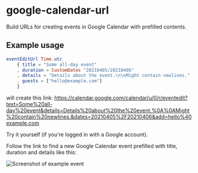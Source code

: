 # google-calendar-url

Build URLs for creating events in Google Calendar with prefilled contents.

## Example usage

```elm
eventEditUrl Time.utc
    { title = "Some all-day event"
    , duration = CustomDates "20210405/20210406"
    , details = "Details about the event.\n\nMight contain newlines."
    , guests = ["hello@example.com"]
    }
```

will create this link:
https://calendar.google.com/calendar/u/0/r/eventedit?text=Some%20all-day%20event&details=Details%20about%20the%20event.%0A%0AMight%20contain%20newlines.&dates=20210405%2F20210406&add=hello%40example.com

Try it yourself (if you're logged in with a Google account).

Follow the link to find a new Google Calendar event prefilled with title, duration and details like this:

![Screenshot of example event](example_screenshot.png)
